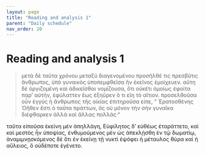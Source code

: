 ```yaml
---
layout: page
title: "Reading and analysis 1"
parent: "Daily schedule"
nav_order: 20
---
```



# Reading and analysis 1




> μετὰ δὲ ταῦτα χρόνου μεταξὺ διαγενομένου προσῆλθέ τις πρεσβῦτις ἄνθρωπος, ὑπὸ γυναικὸς ὑποπεμφθεῖσα ἣν ἐκεῖνος ἐμοίχευεν.
> αὕτη δὲ ὀργιζομένη καὶ ἀδικεῖσθαι νομίζουσα, ὅτι οὐκέτι ὁμοίως ἐφοίτα παρʼ αὐτήν, ἐφύλαττεν ἕως ἐξηῦρεν ὅ τι εἴη τὸ αἴτιον. 
> προσελθοῦσα οὖν ἐγγὺς ἡ ἄνθρωπος τῆς οἰκίας ἐπιτηροῦσα είπε, 
> “ Ἐρατοσθένης Ὀῆθεν ἔστι  ὁ ταῦτα πράττων, ὃς οὐ μόνον τὴν σὴν γυναῖκα διέφθαρκεν ἀλλὰ καὶ ἄλλας πολλάς·“


ταῦτα εἰποῦσα  ἐκείνη μὲν ἀπηλλάγη, Εὐφίλητος  δʼ εὐθέως ἐταράττετο, καὶ καὶ μεστὸς ἦν ὑποψίας, ἐνθυμούμενος μὲν ὡς ἀπεκλῄσθη ἐν τῷ δωματίῳ, ἀναμιμνῃσκόμενος δὲ ὅτι ἐν ἐκείνῃ τῇ νυκτὶ ἐψόφει ἡ μέταυλος θύρα καὶ ἡ αὔλειος, ὃ οὐδέποτε ἐγένετο.


